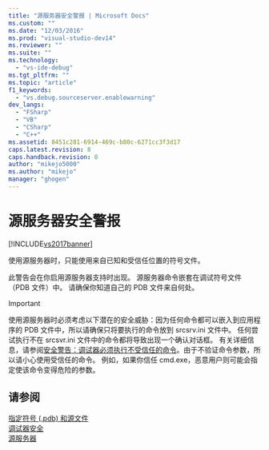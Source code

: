 ```yaml
---
title: "源服务器安全警报 | Microsoft Docs"
ms.custom: ""
ms.date: "12/03/2016"
ms.prod: "visual-studio-dev14"
ms.reviewer: ""
ms.suite: ""
ms.technology: 
  - "vs-ide-debug"
ms.tgt_pltfrm: ""
ms.topic: "article"
f1_keywords: 
  - "vs.debug.sourceserver.enablewarning"
dev_langs: 
  - "FSharp"
  - "VB"
  - "CSharp"
  - "C++"
ms.assetid: 8451c281-6914-469c-b80c-6271cc3f3d17
caps.latest.revision: 8
caps.handback.revision: 8
author: "mikejo5000"
ms.author: "mikejo"
manager: "ghogen"
---
```

# 源服务器安全警报
[!INCLUDE[vs2017banner](../code-quality/includes/vs2017banner.md)]

使用源服务器时，只能使用来自已知和受信任位置的符号文件。  
  
 此警告会在你启用源服务器支持时出现。  源服务器命令嵌套在调试符号文件（PDB 文件）中。  请确保你知道自己的 PDB 文件来自何处。  
  
> [!IMPORTANT]
>  使用源服务器时必须考虑以下潜在的安全威胁：因为任何命令都可以嵌入到应用程序的 PDB 文件中，所以请确保只将要执行的命令放到 srcsrv.ini 文件中。  任何尝试执行不在 srcsvr.ini 文件中的命令都将导致出现一个确认对话框。  有关详细信息，请参阅[安全警告：调试器必须执行不受信任的命令](../debugger/security-warning-debugger-must-execute-untrusted-command.md)。由于不验证命令参数，所以请小心使用受信任的命令。  例如，如果你信任 cmd.exe，恶意用户则可能会指定使该命令变得危险的参数。  
  
## 请参阅  
 [指定符号 \(.pdb\) 和源文件](../debugger/specify-symbol-dot-pdb-and-source-files-in-the-visual-studio-debugger.md)   
 [调试器安全](../debugger/debugger-security.md)   
 [源服务器](http://msdn.microsoft.com/library/windows/desktop/ms680641.aspx)